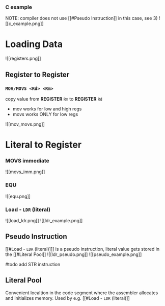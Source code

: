 ### C example
NOTE: compiler does not use [[#Pseudo Instruction]] in this case, see 3)
![[c_example.png]]





# Loading Data

![[registers.png]]



## Register to Register

### `MOV/MOVS <Rd> <Rm>`

copy value from **REGISTER** `Rm` to **REGISTER** `Rd`
- mov works for low and high regs
- movs works ONLY for low regs

![[mov_movs.png]]



# Literal to Register


### MOVS immediate

![[movs_imm.png]]



### EQU
![[equ.png]]




### Load - `LDR` (literal)

![[load_ldr.png]]
![[ldr_example.png]]





## Pseudo Instruction

[[#Load - `LDR` (literal)]]] is a pseudo instruction, literal value gets stored in the [[#Literal Pool]]
![[ldr_pseudo.png]]
![[pseudo_example.png]]






#todo add STR instruction



## Literal Pool
Convenient localtion in the code segment where the assembler allocates and initializes memory. Used by e.g. [[#Load - `LDR` (literal)]]








